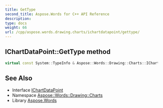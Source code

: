 ```yaml
---
title: GetType
second_title: Aspose.Words for C++ API Reference
description: 
type: docs
weight: 66
url: /cpp/aspose.words.drawing.charts/ichartdatapoint/gettype/
---
```

## IChartDataPoint::GetType method




```cpp
virtual const System::TypeInfo & Aspose::Words::Drawing::Charts::IChartDataPoint::GetType() const override
```

## See Also

* Interface [IChartDataPoint](../)
* Namespace [Aspose::Words::Drawing::Charts](../../)
* Library [Aspose.Words](../../../)
